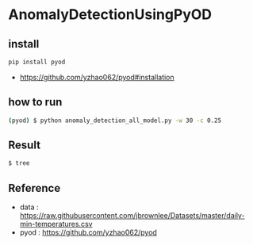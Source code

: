 # AnomalyDetectionUsingPyOD

## install 
```bash
pip install pyod
```
* https://github.com/yzhao062/pyod#installation

## how to run 
```bash
(pyod) $ python anomaly_detection_all_model.py -w 30 -c 0.25
```

## Result
```bash 
$ tree
```

## Reference 
* data : https://raw.githubusercontent.com/jbrownlee/Datasets/master/daily-min-temperatures.csv
* pyod : https://github.com/yzhao062/pyod
